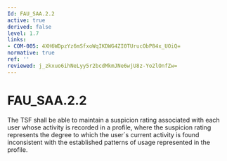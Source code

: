 ```yaml
---
Id: FAU_SAA.2.2
active: true
derived: false
level: 1.7
links:
- COM-005: 4XH6WDpzYz6mSfxoWqIKDWG4ZI0TUrucObP84x_UOiQ=
normative: true
ref: ''
reviewed: j_zkxuo6ihNeLyy5r2bcdMkmJNe6wjU8z-Yo2lOnfZw=
---
```


# FAU_SAA.2.2

The TSF shall be able to maintain a suspicion rating associated with each user whose activity is recorded in a profile, where the suspicion rating represents the degree to which the user´s current activity is found inconsistent with the established patterns of usage represented in the profile.